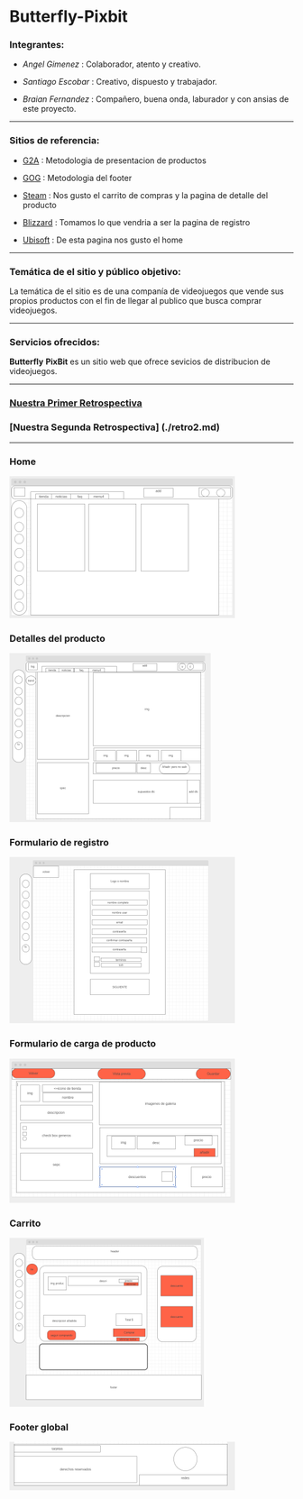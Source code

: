 # **Butterfly**-**Pixbit**


### Integrantes:
- *Angel Gimenez* : Colaborador, atento y creativo.

- *Santiago Escobar* : Creativo, dispuesto y trabajador.

- *Braian Fernandez* : Compañero, buena onda, laburador y con ansias de este proyecto.
--- 
### Sitios de referencia:

* [G2A](https://www.g2a.com/) : Metodologia de presentacion de productos
  
* [GOG](https://www.gog.com/ ) : Metodologia del footer
 
* [Steam](https://store.steampowered.com/) : Nos gusto el carrito de compras y la pagina de detalle del producto 


* [Blizzard](https://www.blizzard.com) : Tomamos lo que vendria a ser la pagina de registro

* [Ubisoft](https://www.ubisoft.com ) : De esta pagina nos gusto el home 
---
### Temática  de el sitio y público objetivo:
La temática de el sitio es de una companía de videojuegos que vende sus propios productos con el fin de llegar al publico que busca comprar videojuegos.   


---
### Servicios ofrecidos:

 **Butterfly** **PixBit** es un sitio web que ofrece sevicios de distribucion de videojuegos.

---

### [Nuestra Primer Retrospectiva](./retro.md)
### [Nuestra Segunda Retrospectiva] (./retro2.md)
---


### Home
![home](./wireframe/home.png "home")

### Detalles del producto
![detalles](./wireframe/detallesProducto.png "Detalles del Producto" )

### Formulario de registro
![formularioRegis](./wireframe/formularioUsu.png "Formulario de registro" )

### Formulario de carga de producto
![ModificaUsuario](./wireframe/modificaAdmin.png " Formulario de carga de producto")

### Carrito
![Carrito](./wireframe/carrito.png)

### Footer global
![footer](./wireframe/footer.png "Footer")










